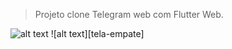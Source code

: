 
> Projeto clone Telegram web com Flutter Web.


![alt text][tela-inicial]
![alt text][tela-empate]


[tela-inicial]:https://media.giphy.com/media/XzYl6R01S5tWQRrCPE/giphy.gif "Tela entrada de valores"

